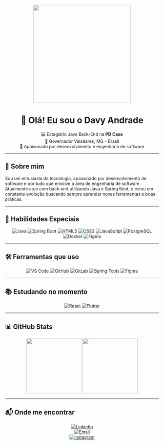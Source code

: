 <p align="center">
  <img src="https://media.tenor.com/zYrVdG9H7h8AAAAC/gaara-naruto.gif" width="320"/>
</p>

<h1 align="center">👋 Olá! Eu sou o Davy Andrade</h1>

<p align="center">
  💻 Estagiário Java Back-End na <strong>PD Case</strong> <br>
  📍 Governador Valadares, MG – Brasil <br>
  🚀 Apaixonado por desenvolvimento e engenharia de software
</p>

---

## 🧠 Sobre mim

Sou um entusiasta da tecnologia, apaixonado por desenvolvimento de software e por tudo que envolve a área de engenharia de software.  
Atualmente atuo com back-end utilizando Java e Spring Boot, e estou em constante evolução buscando sempre aprender novas ferramentas e boas práticas.

---

## 🚀 Habilidades Especiais

<div align="center">

![Java](https://img.shields.io/badge/Java-ED8B00?style=for-the-badge&logo=openjdk&logoColor=white)
![Spring Boot](https://img.shields.io/badge/Spring_Boot-6DB33F?style=for-the-badge&logo=spring-boot&logoColor=white)
![HTML5](https://img.shields.io/badge/HTML5-E34F26?style=for-the-badge&logo=html5&logoColor=white)
![CSS3](https://img.shields.io/badge/CSS3-1572B6?style=for-the-badge&logo=css3&logoColor=white)
![JavaScript](https://img.shields.io/badge/JavaScript-F7DF1E?style=for-the-badge&logo=javascript&logoColor=black)
![PostgreSQL](https://img.shields.io/badge/PostgreSQL-4169E1?style=for-the-badge&logo=postgresql&logoColor=white)
![Docker](https://img.shields.io/badge/Docker-2496ED?style=for-the-badge&logo=docker&logoColor=white)
![Figma](https://img.shields.io/badge/Figma-F24E1E?style=for-the-badge&logo=figma&logoColor=white)

</div>

---

## 🛠️ Ferramentas que uso

<div align="center">

![VS Code](https://img.shields.io/badge/VS%20Code-007ACC?style=for-the-badge&logo=visual-studio-code&logoColor=white)
![GitHub](https://img.shields.io/badge/GitHub-181717?style=for-the-badge&logo=github)
![GitLab](https://img.shields.io/badge/GitLab-FC6D26?style=for-the-badge&logo=gitlab&logoColor=white)
![Spring Tools](https://img.shields.io/badge/Spring_Tools-6DB33F?style=for-the-badge&logo=spring&logoColor=white)
![Figma](https://img.shields.io/badge/Figma-F24E1E?style=for-the-badge&logo=figma&logoColor=white)

</div>

---

## 📚 Estudando no momento

<div align="center">

![React](https://img.shields.io/badge/React-20232A?style=for-the-badge&logo=react&logoColor=61DAFB)
![Flutter](https://img.shields.io/badge/Flutter-02569B?style=for-the-badge&logo=flutter&logoColor=white)

</div>

---

## 📊 GitHub Stats

<div align="center">
  <img height="180em" src="https://github-readme-stats.vercel.app/api?username=davyandrade&show_icons=true&theme=github_dark&hide_title=true&count_private=true" />
  <img height="180em" src="https://github-readme-stats.vercel.app/api/top-langs/?username=davyandrade&layout=compact&theme=github_dark&hide_title=true" />
</div>

---

## 📬 Onde me encontrar

<div align="center">

[![LinkedIn](https://img.shields.io/badge/LinkedIn-0A66C2?style=for-the-badge&logo=linkedin&logoColor=white)](https://www.linkedin.com/in/davy-andrade-55812a2b5/)  
[![Email](https://img.shields.io/badge/Gmail-D14836?style=for-the-badge&logo=gmail&logoColor=white)](mailto:davypandrade123@gmail.com)  
[![Instagram](https://img.shields.io/badge/@davy.dev_-E4405F?style=for-the-badge&logo=instagram&logoColor=white)](https://instagram.com/davy.dev_)

</div>
